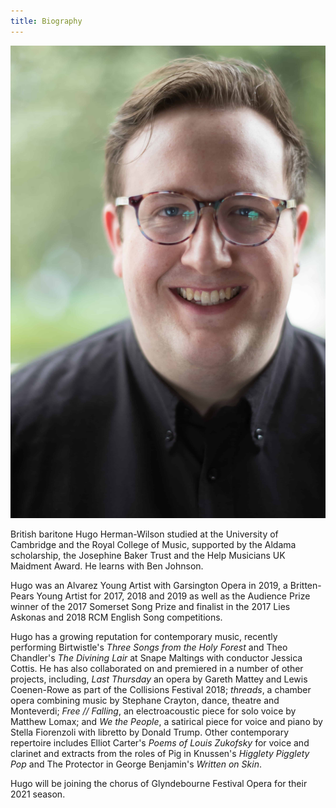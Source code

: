 ```yaml
---
title: Biography
---
```

![Headshot image showing Hugo Herman-Wilson](./headshot.jpg)

British baritone Hugo Herman-Wilson studied at the University of Cambridge and the Royal College of Music, supported by the Aldama scholarship, the Josephine Baker Trust and the Help Musicians UK Maidment Award. He learns with Ben Johnson.

Hugo was an Alvarez Young Artist with Garsington Opera in 2019, a Britten-Pears Young Artist for 2017, 2018 and 2019 as well as the Audience Prize winner of the 2017 Somerset Song Prize and finalist in the 2017 Lies Askonas and 2018 RCM English Song competitions.

Hugo has a growing reputation for contemporary music, recently performing Birtwistle's _Three Songs from the Holy Forest_ and Theo Chandler's _The Divining Lair_ at Snape Maltings with conductor Jessica Cottis. He has also collaborated on and premiered in a number of other projects, including,  _Last Thursday_ an opera by Gareth Mattey and Lewis Coenen-Rowe as part of the Collisions Festival 2018;  _threads_, a chamber opera combining music by Stephane Crayton, dance, theatre and Monteverdi; _Free // Falling_, an electroacoustic piece for solo voice by Matthew Lomax; and _We the People_, a satirical piece for voice and piano by Stella Fiorenzoli with libretto by Donald Trump. Other contemporary repertoire includes Elliot Carter's _Poems of Louis Zukofsky_ for voice and clarinet and extracts from the roles of Pig in Knussen's _Higglety Pigglety Pop_ and The Protector in George Benjamin's _Written on Skin_.

Hugo will be joining the chorus of Glyndebourne Festival Opera for their 2021 season.








